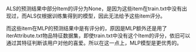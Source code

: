 ALS的预测结果中部分Item的评分为None，是因为这些item在train.txt中没有出现过，而ALS仅根据训练集得到的模型，因此无法给予这些item评分。

而这些item在MLP的预测结果中是有评分的，原因是MLP额外还是用了iterAttribute.txt物品特征数据集，即使train.txt中没有这个Item的评分，依旧可以通过其特征判断该用户对他的喜爱。所以在这一点上，MLP模型是更优秀的。